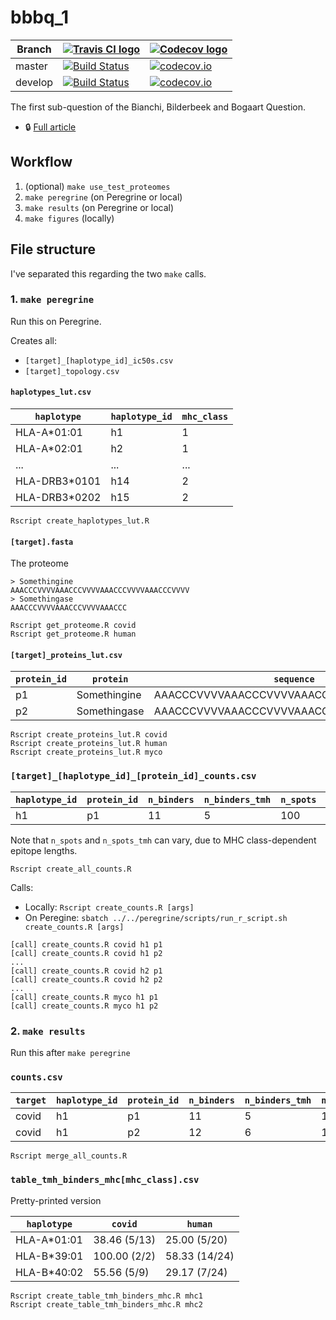 # bbbq_1

Branch |[![Travis CI logo](pics/TravisCI.png)](https://travis-ci.org)                                                                             |[![Codecov logo](pics/Codecov.png)](https://www.codecov.io)
-------|------------------------------------------------------------------------------------------------------------------------------------------|------------------------------------------------------------------------------------------------------------------------------------------------------------------------
master |[![Build Status](https://travis-ci.org/richelbilderbeek/bbbq_1.svg?branch=master)](https://travis-ci.org/richelbilderbeek/bbbq_1) |[![codecov.io](https://codecov.io/github/richelbilderbeek/bbbq_1/coverage.svg?branch=master)](https://codecov.io/github/richelbilderbeek/bbbq_1/branch/master)
develop|[![Build Status](https://travis-ci.org/richelbilderbeek/bbbq_1.svg?branch=develop)](https://travis-ci.org/richelbilderbeek/bbbq_1)|[![codecov.io](https://codecov.io/github/richelbilderbeek/bbbq_1/coverage.svg?branch=develop)](https://codecov.io/github/richelbilderbeek/bbbq_1/branch/develop)

The first sub-question of the Bianchi, Bilderbeek and Bogaart Question.

 * :lock: [Full article](https://github.com/richelbilderbeek/bbbq_article)

## Workflow

  1. (optional) `make use_test_proteomes`
  2. `make peregrine` (on Peregrine or local)
  3. `make results` (on Peregrine or local)
  4. `make figures` (locally)

## File structure

I've separated this regarding the two `make` calls.


### 1. `make peregrine`

Run this on Peregrine.

Creates all:

 * `[target]_[haplotype_id]_ic50s.csv`
 * `[target]_topology.csv`

#### `haplotypes_lut.csv`

`haplotype`  |`haplotype_id`|`mhc_class`
-------------|--------------|-----------
HLA-A*01:01  |h1            |1
HLA-A*02:01  |h2            |1
...          |...           |...
HLA-DRB3*0101|h14           |2
HLA-DRB3*0202|h15           |2

```
Rscript create_haplotypes_lut.R
```

#### `[target].fasta`

The proteome

```
> Somethingine
AAACCCVVVVAAACCCVVVVAAACCCVVVVAAACCCVVVV
> Somethingase
AAACCCVVVVAAACCCVVVVAAACCC
```

```
Rscript get_proteome.R covid
Rscript get_proteome.R human
```

#### `[target]_proteins_lut.csv`

`protein_id`|`protein`     |`sequence`
------------|--------------|----------------------------------------
p1          |Somethingine  |AAACCCVVVVAAACCCVVVVAAACCCVVVVAAACCCVVVV
p2          |Somethingase  |AAACCCVVVVAAACCCVVVVAAACCC

```
Rscript create_proteins_lut.R covid
Rscript create_proteins_lut.R human
Rscript create_proteins_lut.R myco
```


### `[target]_[haplotype_id]_[protein_id]_counts.csv`

`haplotype_id`|`protein_id`|`n_binders`|`n_binders_tmh`|`n_spots`|`n_spots_tmh`
--------------|------------|-----------|---------------|---------|-------------
h1            |p1          |11         |5              |100      |20

Note that `n_spots` and `n_spots_tmh` can vary, 
due to MHC class-dependent epitope lengths.


```
Rscript create_all_counts.R
```

Calls:

 * Locally: `Rscript create_counts.R [args]`
 * On Peregine: `sbatch ../../peregrine/scripts/run_r_script.sh create_counts.R [args]`

```
[call] create_counts.R covid h1 p1
[call] create_counts.R covid h1 p2
...
[call] create_counts.R covid h2 p1
[call] create_counts.R covid h2 p2
...
[call] create_counts.R myco h1 p1
[call] create_counts.R myco h1 p2
```

### 2. `make results`

Run this after `make peregrine`

### `counts.csv`

`target`|`haplotype_id`|`protein_id`|`n_binders`|`n_binders_tmh`|`n_spots`|`n_spots_tmh`
--------|--------------|------------|-----------|---------------|---------|-------------
covid   |h1            |p1          |11         |5              |100      |20
covid   |h1            |p2          |12         |6              |101      |20


```
Rscript merge_all_counts.R
```

### `table_tmh_binders_mhc[mhc_class].csv`

Pretty-printed version

`haplotype`|`covid`      |`human`
-----------|-------------|-------------
HLA-A*01:01| 38.46 (5/13)| 25.00 (5/20)
HLA-B*39:01| 100.00 (2/2)|58.33 (14/24)
HLA-B*40:02|  55.56 (5/9)| 29.17 (7/24)

```
Rscript create_table_tmh_binders_mhc.R mhc1
Rscript create_table_tmh_binders_mhc.R mhc2
```

